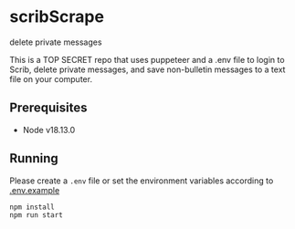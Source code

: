 # scribScrape

delete private messages

This is a TOP SECRET repo that uses puppeteer and a .env file to login to Scrib, delete private messages, and save non-bulletin messages to a text file on your computer.

## Prerequisites

- Node v18.13.0

## Running

Please create a `.env` file or set the environment variables according to [.env.example](.env.example)

```bash
npm install
npm run start
```
